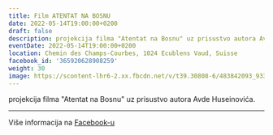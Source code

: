```yaml
---
title: Film ATENTAT NA BOSNU
date: 2022-05-14T19:00:00+0200
draft: false
description: projekcija filma "Atentat na Bosnu" uz prisustvo autora Avde Huseinovića.
eventDate: 2022-05-14T19:00:00+0200
location: Chemin des Champs-Courbes, 1024 Ecublens Vaud, Suisse
facebook_id: '365920628908259'
weight: 30
image: https://scontent-lhr6-2.xx.fbcdn.net/v/t39.30808-6/483842093_9330013443761058_8599832410174975788_n.jpg?_nc_cat=104&ccb=1-7&_nc_sid=9e60e4&_nc_ohc=NM9Kmx8CeE0Q7kNvwGHCJnD&_nc_oc=AdmnvJavp5eK9j8H-4u9sfkPla5lg4oLPDu7wn8NlUzCYBcS0BI-UqJMdSrKNLwS6Ok&_nc_zt=23&_nc_ht=scontent-lhr6-2.xx&edm=ABTKTjYEAAAA&_nc_gid=QtG5mVOvZUVzaNJEzAuCdw&oh=00_AfSxEY86UMhl7jGcW3YIFIEsYp_Pw_kLUn2eOZ4_FgX46w&oe=6870FF53
---
```


projekcija filma "Atentat na Bosnu" uz prisustvo autora Avde Huseinovića.

---

Više informacija na [Facebook-u](https://facebook.com/events/365920628908259)